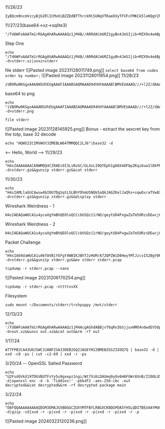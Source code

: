 11/26/23
```
IyBQcm9ncmVzcyBjb2RlICMxOiBZZDdBTThrckRCSUNqVTRaeDVyTFVFcFMKCk5leHQgY2hhbGxlbmdlOgovVGQ2V0ZvQUFBVG0xclJHQWdBaEFSd0FBQUFRejFqTUFRQkRJeUJRY205bmNtVnpjeUJqYjJSbElDTXlPaUJ1VmpsTU5tcEhOVU56UzFocFZFZE9OR1kwVjBGcWRHMEtDanhPWlhoMElHTm9ZV3hzWlc1blpTQm9aWEpsUGdvQUo3ak95NzF3ZjlvQUFWeEUraUk1UngrMjgzMEJBQUFBQUFSWldnPT0K
```
11/27/23(base64->xz->sqlite3)
```
"/Td6WFoAAATm1rRGAgAhARwAAAAQz1jM4B//ARRdACmURZ1gyBn4JmSIjib+MZX9x4eABpe77H+oCX4ENOqTjJ28OhWqqGO+kRFLn0FwxGy0KTG4Pnl9AIP/7hgkkcw/ZBtFFQI19zDVYOd9n5ZpgwXpI01+JmakruDp/EAc1ID7+9hx1+jgoxUqgyBvM6XHTxIgKcp8UsYY5OTYLifWSQnOcm90I5WJMHVxMGkBMcIIIYyZGBWWeUeORps1uCR02WvXFxq1e8cowdHZRt7U93/7DL3PODf64WYyAyjsq28l56FoeLnBKVpLMWesIDI+Z/fIXZgWXmiQtOSwhgkirIxxwsJZ09VEgbjz4d2zU2D7wJsB+wYrCuTL4smK0Vxap2fwG/ifb5pwotRyrCXE3JaAAADNh5uOIRcaOgABsAKAQAAAM6+cPrHEZ/sCAAAAAARZWg=="
```
Step One
```
echo "/Td6WFoAAATm1rRGAgAhARwAAAAQz1jM4B//ARRdACmURZ1gyBn4JmSIjib+MZX9x4eABpe77H+oCX4ENOqTjJ28OhWqqGO+kRFLn0FwxGy0KTG4Pnl9AIP/7hgkkcw/ZBtFFQI19zDVYOd9n5ZpgwXpI01+JmakruDp/EAc1ID7+9hx1+jgoxUqgyBvM6XHTxIgKcp8UsYY5OTYLifWSQnOcm90I5WJMHVxMGkBMcIIIYyZGBWWeUeORps1uCR02WvXFxq1e8cowdHZRt7U93/7DL3PODf64WYyAyjsq28l56FoeLnBKVpLMWesIDI+Z/fIXZgWXmiQtOSwhgkirIxxwsJZ09VEgbjz4d2zU2D7wJsB+wYrCuTL4smK0Vxap2fwG/ifb5pwotRyrCXE3JaAAADNh5uOIRcaOgABsAKAQAAAM6+cPrHEZ/sCAAAAAARZWg=="|base64 -d>stderr.xz|unxz>stderr
```
file stderr
![[Pasted image 20231128011749.png]]
```select base64 from codes order by number;```
![[Pasted image 20231128011954.png]]
11/28/23
```
iVBORw0KGgoAAAANSUhEUgAAAFIAAABSAQMAAAD94hHYAAAABlBMVEUAAAD///+l2Z/dAAABHklEQVQokZXTsaqkMQgG0ICt4KsItgFfPZBWyKsItoI3Owyz13+aXatThPBpzKhPrfEv9iF5wmBAd5TsxFSNh4HD5waWL4uDyben8EH4crEm1vv+v74ZXvXO8/ENi7YU3vk/dlc+S2/q7pwnmQ756S5mXbzW0O7IDB7B9bAfRTFyhe5aKYcAhbozaeA85vqwOvrQO8VuZ/KyyindSTUFCUO7g6SOL8rqzp0xfIdRdxCihLjIw17iaMOpu0gGMuKu7rC0lTAXdd8WPUKZoDv2beMgvs7/cjnpYRqvd/ztmYJ4Zy7dnmwIwIO6qyLi4Pbq9nFjyQrW7rvDaLl3yMMgbiIM8LT+yWzz23pXL6geLg60MqVuH2xikQzd//lPfwATWwAFktW4SgAAAABJRU5ErkJggg==
```
base64 to  png
```
echo "iVBORw0KGgoAAAANSUhEUgAAAFIAAABSAQMAAAD94hHYAAAABlBMVEUAAAD///+l2Z/dAAABHklEQVQokZXTsaqkMQgG0ICt4KsItgFfPZBWyKsItoI3Owyz13+aXatThPBpzKhPrfEv9iF5wmBAd5TsxFSNh4HD5waWL4uDyben8EH4crEm1vv+v74ZXvXO8/ENi7YU3vk/dlc+S2/q7pwnmQ756S5mXbzW0O7IDB7B9bAfRTFyhe5aKYcAhbozaeA85vqwOvrQO8VuZ/KyyindSTUFCUO7g6SOL8rqzp0xfIdRdxCihLjIw17iaMOpu0gGMuKu7rC0lTAXdd8WPUKZoDv2beMgvs7/cjnpYRqvd/ztmYJ4Zy7dnmwIwIO6qyLi4Pbq9nFjyQrW7rvDaLl3yMMgbiIM8LT+yWzz23pXL6geLg60MqVuH2xikQzd//lPfwATWwAFktW4SgAAAABJRU5ErkJggg=="|base64 -d>stderr.png
```

```
file stderr
```
	
![[Pasted image 20231128145925.png]]
Bonus - extract the sexcret key from the totp, base 32 decode
```
echo "HQWS2ICIMVWGY3ZMEBLW64TMMQQC2LJ6"|base32 -d
```
<-- Hello, World -->
11/29/23
```
echo "H4sIAAAAAAACA0WMQQ4CIRAEv9I3LsRvGC/GL4xLI0QYEph1g68X48FbpZKqi6uw1lDkPRegypMQKA9sSUqhPuhx3w05YrYdSV6EJeJ2PSP2VjE5jD3I9F/f6cYaDG6dK9Kf8ziIkIM6Q8wa/tHpA3Bx1OuCAAAA"|base64 -d>stderr.gz&&gunzip stderr.gz&&cat stderr
```
11/30/23
```
echo "H4sIAMLlaGUCAwsw4bI0U7DgSqtLSLBhYDhmU5NQk5aQkJAGZKelJaQhs+sqwOxraTVw8X9pOVA2D8M7sPq6ujobHqA5aXU1DCAgASYZALyuLDtoAAAA"|base64 -d>stderr.gz&&gunzip stderr.gz&&display stderr
```
Wireshark Weirdness - 1
```
H4sIAEAQaWUCA1u4ycaXgYmBhQEOloQCCcbUSQz11rNO/geytUD4PxgwZaTm5ORzsDEwcjCwsTAwQvgr/zEwQvQCWUxQnf9gOiFqmMrzi3JS4DqZIHyQeoQZAE3Jp7GMAAAA
```
Wireshark Weirdness - 2
```
H4sIAEAQaWUCA1u4ycaXgYmBhQEOloQCCcbUSQz11rNO/geytUD4PxgwZaTm5ORzsDEwcjCwsTAwQvgr/zEwQvQCWUxQnf9gOiFqmMrzi3JS4DqZIHyQeoQZAE3Jp7GMAAAA
```

Packet Challenge
```
echo "H4sIAO4UaWUCA1u46fAVBiYGFgY4WBIKJBhTJzHUM/A72QPZWiD8HwyYMlJzcvI52BgYORjYWBgYIfyV/xgYIXqBLCaoTjuYTogapvL8opwUuE4mCB+kHmEGACzHfFaMAAAA"|base64 -d>stderr.gz&&gunzip stderr.gz&&mv stderr stderr.pcap
```

```
tcpdump -r stderr.pcap --nano
```
![[Pasted image 20231206170254.png]]
```
tcpdump -r stderr.pcap -nttttvvXX
```

Filesystem
```
sudo mount ~/Documents/stderr/trshpuppy /mnt/stderr
```

12/13/23
```
echo '/Td6WFoAAATm1rRGAgAhARwAAAAQz1jM4AcgAGhdABBjvT6qRn3bSjjuxHMO4ndwdEVSOpq7T2+C6c5by523r1zOG1fWbFugXWXLiyQEJW0y8GzqPaJqZMQzY0TPBz715+9RFSrxDTKBYB8KmACCRRkqpNhwZAdoh+i0IyeDEQdX+AGSSSawANhrlcxJfyh8AAGEAaEOAADJ+F2EscRn+wIAAAAABFla'|base64 -d>out.xz&&unxz out.xz&&cat out&&rm -rf out
```


1/17/24
```
ATTFPB2CA43UOJSWC3JANFZSA33OEB2GQZJAGEYHI2BMEBZGSZ3IOQ7Q | base32 -d | xxd -c0 -ps | cut -c2-69 | xxd -r -ps
```


3/20/24 -- OpenSSL Salted Password
```
echo "U2FsdGVkX19TDGVBUTFsYy5u9gxepz1ngi/Wt7XiKLDAUmq9yUv6HAFGWr8XnB/II0OLU5J4IfokvrmvOJfEqefiOWVt583LvCqZi3q+w275N0X1lSSTvQ4F/aQrTWxI"|base64 -d|openssl enc -d -k 'Tiddies!' -pbkdf2 -aes-256-cbc -out decrypted&&cat decrypted&&rm -rf decrypted package main
```


3/22/24
```
echo "D6FQQAAAAAAAAAQDGM3EMAJGVBOGGCZUXYMTFBYLRBGXCKBQGPDA5YHSLQDITBEU4AYMUCDCGNXDXDGQ7ADKQXBOMNJ2BXIGM2DGRSWMRFYQOFY6BVDIJQQCVQM4LX7ILYYMC3JEYRTEGJB7TFA7SBSASYQ4QQYGRFOAA7W45LI5AAIAAA======"|base32 -d|gzip -cd|xxd -r -p|xxd -r -p|xxd -r -p|xxd -r -p|xxd -r -p
```

![[Pasted image 20240323120236.png]]

